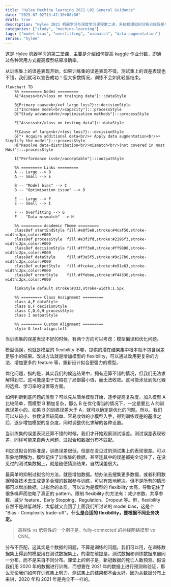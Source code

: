 ```yaml
---
title: "Hylee Machine learning 2021 L02 General Guidance"
date: "2025-07-02T13:47:30+08:00"
draft: true
description: "Hylee 2021 机器学习与深度学习课程第二讲，系统梳理如何分析训练误差与测试误差，提升模型在 Kaggle 等竞赛中的表现，涵盖模型偏差、优化问题、过拟合与数据分布不匹配等常见情形的应对策略"
categories: ["study", "machine-learning"]
tags: ["model-bias", "overfitting", "mismatch", "data-augmentation"]
series: "hylee"
---
```


这是 Hylee 机器学习的第二堂课，主要是介绍如何提高 kaggle 作业分数，即通过各种常用方式提高模型结果准确率。

<!--more-->

从训练集上的误差表现开始，如果训练集的误差表现不错，测试集上的误差表现也不错，我们就可以宣告成功！但大多数情况，训练不会如此轻易结束。

```mermaid
flowchart TD
    %% ========= Nodes =========
    A["Assess<br/>loss on training data"]:::dataStyle

    B{Primary cause<br/>of large loss?}:::decisionStyle
    C["Increase model<br/>capacity"]:::processStyle
    D["Study advanced<br/>optimisation methods"]:::processStyle

    E["Assess<br/>loss on testing data"]:::dataStyle

    F{Cause of large<br/>test loss?}:::decisionStyle
    G["• Acquire additional data<br/>• Apply data augmentation<br/>• Simplify the model"]:::processStyle
    H["Resolve data-distribution<br/>mismatch<br/>(not covered in most HWs)"]:::processStyle

    I["Performance is<br/>acceptable"]:::outputStyle

    %% ========= Links =========
    A -- Large --> B
    A -- Small --> E

    B -- "Model bias" --> C
    B -- "Optimisation issue" --> D

    E -- Large --> F
    E -- Small --> I

    F -- Overfitting --> G
    F -- "Data mismatch" --> H

    %% ========= Academic Theme =========
    classDef startEndStyle fill:#e8f5e8,stroke:#4caf50,stroke-width:3px,color:#000
    classDef processStyle  fill:#e3f2fd,stroke:#2196f3,stroke-width:2px,color:#000
    classDef decisionStyle fill:#fff3e0,stroke:#ff9800,stroke-width:2px,color:#000
    classDef dataStyle     fill:#f3e5f5,stroke:#9c27b0,stroke-width:2px,color:#000
    classDef outputStyle   fill:#fce4ec,stroke:#e91e63,stroke-width:2px,color:#000
    classDef errorStyle    fill:#ffebee,stroke:#f44336,stroke-width:2px,color:#000

    linkStyle default stroke:#333,stroke-width:1.5px

    %% ========= Class Assignment =========
    class A,E dataStyle
    class B,F decisionStyle
    class C,D,G,H processStyle
    class I outputStyle

    %% ========= Custom Alignment =========
    style G text-align:left
```

当训练集的误差表现不好的时候，有两个方向可以考虑：模型偏误和优化问题。

模型偏误，也就是模型的 flexibility 不够，提供的潜在结果集中根本就不包含误差足够小的结果。改进方法就是增加模型的 flexibility，可以通过改用更复杂的方法、增加更多的 feature 等，重新设计拟合更强力的模型。

优化问题，指的是，其实我们的候选结果中，拥有还算不错的情况，但我们无法求解得到它。这可能是由于它陷在了局部最小值，而无法收敛。这可能涉及到优化器的选择、学习率的设置等方面。

如何判断到底问题的类型？可以先从简单模型开始，逐步提高复杂度。加入模型 A 比较简单，而模型 B 稍加复杂，那么 B 在优化得当的情况下，一定是要比 A 的训练误差小的。如果 B 的训练误差大于 A，就可以确定是优化的问题。所以，我们可以从较小、参数设置较简单、容易收敛的小模型入手，得到训练误差的基准之后，逐步增加模型的复杂度，同时调整优化求解的各种设置。

当训练集的误差表现还算不错的时候，我们才开始观察测试误差。测试误差表现较差，同样可能来自两大问题，过拟合和数据分布不匹配。

判定过拟合的标准是，训练误差很低，但是在没见过的测试集上的表现很差。可以形象地理解为，模型记住了训练集的数据，甚至连其中的误差都完全记住了，在没见过的测试集数据上，就是随便猜测结果，自然误差很大。

最简单的抑制过拟合的方法，就是增加数据。想办法去搜集更多数据，或者利用数据增强技术去生成更多合理的数据参与训练，可以有效地解决。但不是所有的情形都可以增加数据。过拟合的本质，可以认为是模型的 flexibility 太高，导致记住了很多噪声而忽略了真正的 pattern。限制 flexibility 的方法有：减少参数、共享参数、减少 feature、Early Stopping、Regulation、Dropout 等。但，flexibility 自然不是越低越好，太低就又变回了上面我们所讨论的 model bias，这是个 "Bias - Complexity trade-off"。**什么是合适的 flexibility，要根据不同业务决定。**

> 高弹性 vs 低弹性的一个例子是，fully-connected 的神经网络模型 vs CNN。

分布不匹配，这其实是个数据的问题，不算是训练的问题。我们可以用，在训练数据集上得到的模型用在测试数据集上，的潜在前提是，测试数据和训练数据来自同一分布，而不是来自不同分布。课堂上的例子是，新冠数据的死亡人数预测。假设我们用 2020 年的数据进行训练，而想要在 2021 年的数据上进行预测和验证，那么无论我们如何在训练集上努力，测试集上的结果都不会太好。因为从数据分布上来讲，2020 年和 2021 年是完全不一样的。
